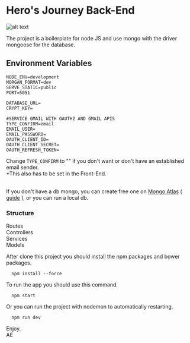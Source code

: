 # Hero's Journey Back-End
![alt text](https://github.com/arielerv/hero-journey/raw/master/public/logo.ico "Logo")

The project is a boilerplate for node JS and use mongo with the driver mongoose for the database.<br/>

## Environment Variables
```
NODE_ENV=development
MORGAN_FORMAT=dev
SERVE_STATIC=public
PORT=5051

DATABASE_URL=
CRYPT_KEY=

#SERVICE GMAIL WITH OAUTH2 AND GMAIL APIS
TYPE_CONFIRM=email
EMAIL_USER=
EMAIL_PASSWORD=
OAUTH_CLIENT_ID=
OAUTH_CLIENT_SECRET=
OAUTH_REFRESH_TOKEN=
```

Change `TYPE_CONFIRM` to "" if you don't want or don't have an established email sender.<br/>
*This also has to be set in the Front-End.<br/><br/>

If you don't have a db mongo, you can create free one on <a href=https://www.mongodb.com/cloud/atlas/register>Mongo Atlas</a> ( <a href=https://docs.atlas.mongodb.com/getting-started>guide</a> ), or you can run a local db. 

### Structure</h2>
Routes <br/>
Controllers <br/>
Services <br/>
Models <br/>


After clone this project you should install the npm packages and bower packages.
```
  npm install --force
```

To run the app you should use this command.
```
  npm start
```

Or you can run the project with nodemon to automatically restarting.
```
  npm run dev
```



Enjoy.<br/>
AE
